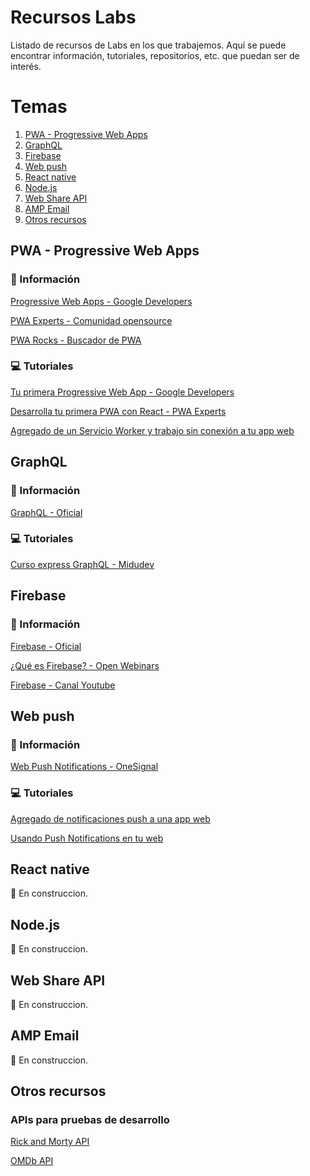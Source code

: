 # Recursos Labs

Listado de recursos de Labs en los que trabajemos. Aquí se puede encontrar información, tutoriales, repositorios, etc. que puedan ser de interés.

# Temas

1. [PWA - Progressive Web Apps](#pwa---progressive-web-apps)
2. [GraphQL](#graphql)
3. [Firebase](#firebase)
4. [Web push](#web-push)
5. [React native](#react-native)
6. [Node.js](#nodejs)
7. [Web Share API](#web-share-api)
8. [AMP Email](#amp-email)
9. [Otros recursos](#otros-recursos)

## PWA - Progressive Web Apps

### 🤔 Información

[Progressive Web Apps - Google Developers](https://developers.google.com/web/progressive-web-apps/)

[PWA Experts - Comunidad opensource](https://pwaexperts.io/)

[PWA Rocks - Buscador de PWA](https://pwa.rocks/)

### 💻 Tutoriales

[Tu primera Progressive Web App - Google Developers](https://developers.google.com/web/fundamentals/codelabs/your-first-pwapp/?hl=es)

[Desarrolla tu primera PWA con React - PWA Experts](https://pwaexperts.io/tutoriales/desarrolla-primera-pwa-react)

[Agregado de un Servicio Worker y trabajo sin conexión a tu app web](https://developers.google.com/web/fundamentals/codelabs/offline/?hl=es)

## GraphQL

### 🤔 Información

[GraphQL - Oficial](https://graphql.org/)

### 💻 Tutoriales

[Curso express GraphQL - Midudev](https://www.youtube.com/watch?v=KRV46iZ844s&list=PLV8x_i1fqBw3wHa7HOle0MMAcRjfViWwC)

## Firebase

### 🤔 Información

[Firebase - Oficial](https://firebase.google.com/?hl=es-419)

[¿Qué es Firebase? - Open Webinars](https://openwebinars.net/blog/que-es-firebase-de-google/)

[Firebase - Canal Youtube](https://www.youtube.com/user/Firebase/videos)

## Web push

### 🤔 Información

[Web Push Notifications - OneSignal](https://onesignal.com/webpush)

### 💻 Tutoriales

[Agregado de notificaciones push a una app web](https://developers.google.com/web/fundamentals/codelabs/push-notifications/?hl=es)

[Usando Push Notifications en tu web](https://medium.com/finizens-engineering/usando-push-notifications-en-tu-web-7e6711e9070e)

## React native

🚧 En construccion.


## Node.js

🚧 En construccion.


## Web Share API

🚧 En construccion.


## AMP Email

🚧 En construccion.


## Otros recursos

### APIs para pruebas de desarrollo

[Rick and Morty API](https://rickandmortyapi.com/)

[OMDb API](http://www.omdbapi.com/)
